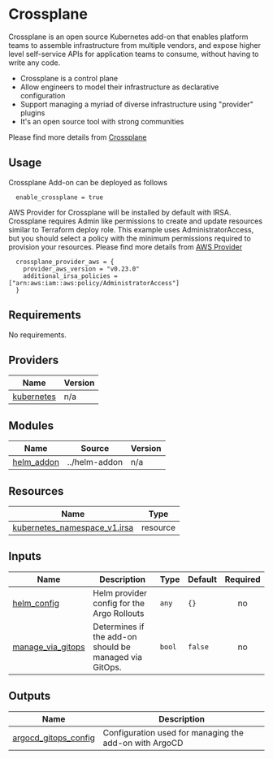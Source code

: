 # Crossplane
Crossplane is an open source Kubernetes add-on that enables platform teams to assemble infrastructure from multiple vendors, and expose higher level self-service APIs for application teams to consume, without having to write any code.

 - Crossplane is a control plane
 - Allow engineers to model their infrastructure as declarative configuration
 - Support managing a myriad of diverse infrastructure using "provider" plugins
 - It's an open source tool with strong communities

Please find more details from [Crossplane](https://crossplane.io/)

## Usage
Crossplane Add-on can be deployed as follows

```hcl
  enable_crossplane = true
```

AWS Provider for Crossplane will be installed by default with IRSA.
Crossplane requires Admin like permissions to create and update resources similar to Terraform deploy role.
This example uses AdministratorAccess, but you should select a policy with the minimum permissions required to provision your resources.
Please find more details from [AWS Provider](https://github.com/crossplane/provider-aws)

```hcl
  crossplane_provider_aws = {
    provider_aws_version = "v0.23.0"
    additional_irsa_policies = ["arn:aws:iam::aws:policy/AdministratorAccess"]
  }
```

<!--- BEGIN_TF_DOCS --->
## Requirements

No requirements.

## Providers

| Name | Version |
|------|---------|
| <a name="provider_kubernetes"></a> [kubernetes](#provider\_kubernetes) | n/a |

## Modules

| Name | Source | Version |
|------|--------|---------|
| <a name="module_helm_addon"></a> [helm\_addon](#module\_helm\_addon) | ../helm-addon | n/a |

## Resources

| Name | Type |
|------|------|
| [kubernetes_namespace_v1.irsa](https://registry.terraform.io/providers/hashicorp/kubernetes/latest/docs/resources/namespace_v1) | resource |

## Inputs

| Name | Description | Type | Default | Required |
|------|-------------|------|---------|:--------:|
| <a name="input_helm_config"></a> [helm\_config](#input\_helm\_config) | Helm provider config for the Argo Rollouts | `any` | `{}` | no |
| <a name="input_manage_via_gitops"></a> [manage\_via\_gitops](#input\_manage\_via\_gitops) | Determines if the add-on should be managed via GitOps. | `bool` | `false` | no |

## Outputs

| Name | Description |
|------|-------------|
| <a name="output_argocd_gitops_config"></a> [argocd\_gitops\_config](#output\_argocd\_gitops\_config) | Configuration used for managing the add-on with ArgoCD |

<!--- END_TF_DOCS --->
